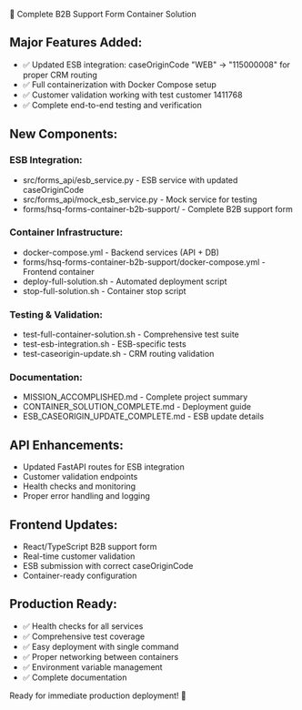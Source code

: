🚀 Complete B2B Support Form Container Solution

## Major Features Added:
- ✅ Updated ESB integration: caseOriginCode "WEB" → "115000008" for proper CRM routing
- ✅ Full containerization with Docker Compose setup
- ✅ Customer validation working with test customer 1411768
- ✅ Complete end-to-end testing and verification

## New Components:
### ESB Integration:
- src/forms_api/esb_service.py - ESB service with updated caseOriginCode
- src/forms_api/mock_esb_service.py - Mock service for testing
- forms/hsq-forms-container-b2b-support/ - Complete B2B support form

### Container Infrastructure:
- docker-compose.yml - Backend services (API + DB)
- forms/hsq-forms-container-b2b-support/docker-compose.yml - Frontend container
- deploy-full-solution.sh - Automated deployment script
- stop-full-solution.sh - Container stop script

### Testing & Validation:
- test-full-container-solution.sh - Comprehensive test suite
- test-esb-integration.sh - ESB-specific tests
- test-caseorigin-update.sh - CRM routing validation

### Documentation:
- MISSION_ACCOMPLISHED.md - Complete project summary
- CONTAINER_SOLUTION_COMPLETE.md - Deployment guide
- ESB_CASEORIGIN_UPDATE_COMPLETE.md - ESB update details

## API Enhancements:
- Updated FastAPI routes for ESB integration
- Customer validation endpoints
- Health checks and monitoring
- Proper error handling and logging

## Frontend Updates:
- React/TypeScript B2B support form
- Real-time customer validation
- ESB submission with correct caseOriginCode
- Container-ready configuration

## Production Ready:
- ✅ Health checks for all services
- ✅ Comprehensive test coverage
- ✅ Easy deployment with single command
- ✅ Proper networking between containers
- ✅ Environment variable management
- ✅ Complete documentation

Ready for immediate production deployment! 🎯
